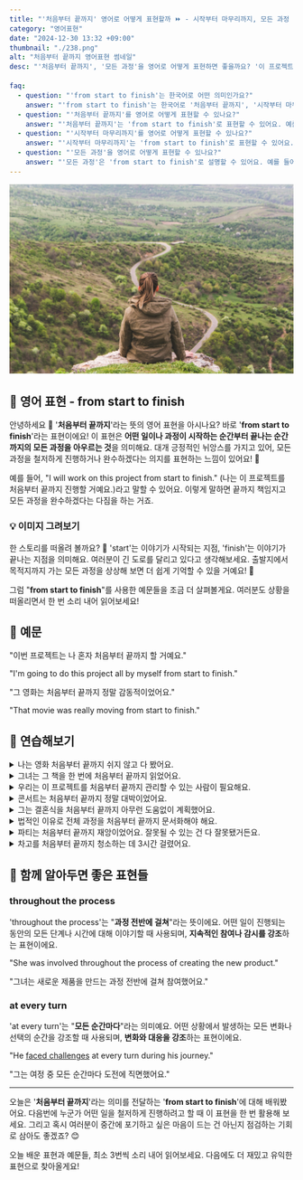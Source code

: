 ```yaml
---
title: "'처음부터 끝까지' 영어로 어떻게 표현할까 ⏩ - 시작부터 마무리까지, 모든 과정 영어로"
category: "영어표현"
date: "2024-12-30 13:32 +09:00"
thumbnail: "./238.png"
alt: "처음부터 끝까지 영어표현 썸네일"
desc: "'처음부터 끝까지', '모든 과정'을 영어로 어떻게 표현하면 좋을까요? '이 프로젝트는 처음부터 끝까지 내가 맡았어'와 같이 사용할 수 있는 표현을 배워봅시다. 다양한 예문을 통해서 연습하고 본인의 표현으로 만들어 보세요."

faq:
  - question: "'from start to finish'는 한국어로 어떤 의미인가요?"
    answer: "'from start to finish'는 한국어로 '처음부터 끝까지', '시작부터 마무리까지' 등으로 번역될 수 있어요. 어떤 과정을 전부 다 포함해서 설명할 때 사용해요."
  - question: "'처음부터 끝까지'를 영어로 어떻게 표현할 수 있나요?"
    answer: "'처음부터 끝까지'는 'from start to finish'로 표현할 수 있어요. 예를 들어, '이 프로젝트는 처음부터 끝까지 내가 맡았어'는 'I handled this project from start to finish'로 말할 수 있어요."
  - question: "'시작부터 마무리까지'를 영어로 어떻게 표현할 수 있나요?"
    answer: "'시작부터 마무리까지'는 'from start to finish'로 표현할 수 있어요. 예를 들어, '그들은 시작부터 마무리까지 모든 과정을 잘 수행했어'는 'They executed everything from start to finish really well'로 말할 수 있어요."
  - question: "'모든 과정'을 영어로 어떻게 표현할 수 있나요?"
    answer: "'모든 과정'은 'from start to finish'로 설명할 수 있어요. 예를 들어, '이 영화는 모든 과정을 다루고 있어'는 'This movie covers everything from start to finish'로 표현할 수 있어요."
---
```


![산에서 내려다 보이는 길](./238-1.jpg)

## 🌟 영어 표현 - from start to finish

안녕하세요 👋 '**처음부터 끝까지**'라는 뜻의 영어 표현을 아시나요? 바로 '**from start to finish**'라는 표현이에요! 이 표현은 **어떤 일이나 과정이 시작하는 순간부터 끝나는 순간까지의 모든 과정을 아우르는 것**을 의미해요. 대개 긍정적인 뉘앙스를 가지고 있어, 모든 과정을 철저하게 진행하거나 완수하겠다는 의지를 표현하는 느낌이 있어요! 🚀

예를 들어, "I will work on this project from start to finish." (나는 이 프로젝트를 처음부터 끝까지 진행할 거예요.)라고 말할 수 있어요. 이렇게 말하면 끝까지 책임지고 모든 과정을 완수하겠다는 다짐을 하는 거죠.

<script async src="https://pagead2.googlesyndication.com/pagead/js/adsbygoogle.js?client=ca-pub-1465612013356152"
     crossorigin="anonymous"></script>
<!-- engple-horizontal-ad -->

<ins class="adsbygoogle"
     style="display:block"
     data-ad-client="ca-pub-1465612013356152"
     data-ad-slot="2106896038"
     data-ad-format="auto"
     data-full-width-responsive="true"></ins>

<script>
     (adsbygoogle = window.adsbygoogle || []).push({});
</script>

### 💡 이미지 그려보기

한 스토리를 떠올려 볼까요? 📖 'start'는 이야기가 시작되는 지점, 'finish'는 이야기가 끝나는 지점을 의미해요. 여러분이 긴 도로를 달리고 있다고 생각해보세요. 출발지에서 목적지까지 가는 모든 과정을 상상해 보면 더 쉽게 기억할 수 있을 거예요! 🌈

그럼 "**from start to finish**"를 사용한 예문들을 조금 더 살펴볼게요. 여러분도 상황을 떠올리면서 한 번 소리 내어 읽어보세요!

## 📖 예문

"이번 프로젝트는 나 혼자 처음부터 끝까지 할 거예요."

"I'm going to do this project all by myself from start to finish."

"그 영화는 처음부터 끝까지 정말 감동적이었어요."

"That movie was really moving from start to finish."

## 💬 연습해보기

<details>
<summary>나는 영화 처음부터 끝까지 쉬지 않고 다 봤어요.</summary>
<span>I watched the entire movie from start to finish without <a href="/blog/in-english/202.take-a-break/">taking any breaks</a>.</span>
</details>

<details>
<summary>그녀는 그 책을 한 번에 처음부터 끝까지 읽었어요.</summary>
<span>She read the book from start to finish in one sitting.</span>
</details>

<details>
<summary>우리는 이 프로젝트를 처음부터 끝까지 관리할 수 있는 사람이 필요해요.</summary>
<span>We need someone who can manage this project from start to finish.</span>
</details>

<details>
<summary>콘서트는 처음부터 끝까지 정말 대박이었어요.</summary>
<span>The concert was amazing from start to finish.</span>
</details>

<details>
<summary>그는 결혼식을 처음부터 끝까지 아무런 도움없이 계획했어요.</summary>
<span>He planned the wedding from start to finish without any help.</span>
</details>

<details>
<summary>법적인 이유로 전체 과정을 처음부터 끝까지 문서화해야 해요.</summary>
<span>You'll need to document the whole process from start to finish for legal reasons.</span>
</details>

<details>
<summary>파티는 처음부터 끝까지 재앙이었어요. 잘못될 수 있는 건 다 잘못됐거든요.</summary>
<span>The party was a disaster from start to finish. Everything that could go wrong did.</span>
</details>

<details>
<summary>차고를 처음부터 끝까지 청소하는 데 3시간 걸렸어요.</summary>
<span>It <a href="/blog/in-english/010.take-a-while/">took me three hours</a> to clean the garage from start to finish.</span>
</details>

## 🤝 함께 알아두면 좋은 표현들

### throughout the process

'throughout the process'는 "**과정 전반에 걸쳐**"라는 뜻이에요. 어떤 일이 진행되는 동안의 모든 단계나 시간에 대해 이야기할 때 사용되며, **지속적인 참여나 감시를 강조**하는 표현이에요.

"She was involved throughout the process of creating the new product."

"그녀는 새로운 제품을 만드는 과정 전반에 걸쳐 참여했어요."

### at every turn

'at every turn'는 "**모든 순간마다**"라는 의미예요. 어떤 상황에서 발생하는 모든 변화나 선택의 순간을 강조할 때 사용되며, **변화와 대응을 강조**하는 표현이에요.

"He [faced challenges](/blog/in-english/144.face-something) at every turn during his journey."

"그는 여정 중 모든 순간마다 도전에 직면했어요."

---

오늘은 '**처음부터 끝까지**'라는 의미를 전달하는 '**from start to finish**'에 대해 배워봤어요. 다음번에 누군가 어떤 일을 철저하게 진행하려고 할 때 이 표현을 한 번 활용해 보세요. 그리고 혹시 여러분이 중간에 포기하고 싶은 마음이 드는 건 아닌지 점검하는 기회로 삼아도 좋겠죠? 😊

오늘 배운 표현과 예문들, 최소 3번씩 소리 내어 읽어보세요. 다음에도 더 재밌고 유익한 표현으로 찾아올게요!
